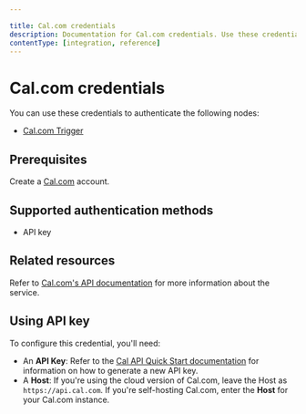 ```yaml
---

title: Cal.com credentials
description: Documentation for Cal.com credentials. Use these credentials to authenticate Cal.com in n8n, a workflow automation platform.
contentType: [integration, reference]
---
```


# Cal.com credentials

You can use these credentials to authenticate the following nodes:

- [Cal.com Trigger](/integrations/builtin/trigger-nodes/n8n-nodes-base.caltrigger.md)

## Prerequisites

Create a [Cal.com](https://www.cal.com/) account.

## Supported authentication methods

- API key

## Related resources

Refer to [Cal.com's API documentation](https://cal.com/docs/enterprise-features/api#api-server-specifications) for more information about the service.

## Using API key

To configure this credential, you'll need:

- An **API Key**: Refer to the [Cal API Quick Start documentation](https://cal.com/docs/enterprise-features/api/quick-start) for information on how to generate a new API key.
- A **Host**: If you're using the cloud version of Cal.com, leave the Host as `https://api.cal.com`. If you're self-hosting Cal.com, enter the **Host** for your Cal.com instance.

